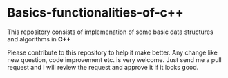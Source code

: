 # Basics-functionalities-of-c++

This repository consists of implemenation of some basic data structures and algorithms in **C++**

Please contribute to this repository to help it make better. Any change like new question, code improvement etc. is very welcome. 
Just send me a pull request and I will review the request and approve it if it looks good.
